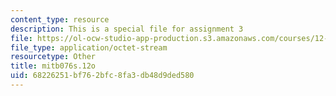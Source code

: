 ```yaml
---
content_type: resource
description: This is a special file for assignment 3
file: https://ol-ocw-studio-app-production.s3.amazonaws.com/courses/12-540-principles-of-the-global-positioning-system-spring-2012/68226251bf762bfc8fa3db48d9ded580_mitb076s.12o
file_type: application/octet-stream
resourcetype: Other
title: mitb076s.12o
uid: 68226251-bf76-2bfc-8fa3-db48d9ded580
---
```

